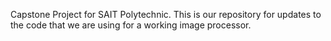 Capstone Project for SAIT Polytechnic.
This is our repository for updates to the code that we are using for a working image processor.
